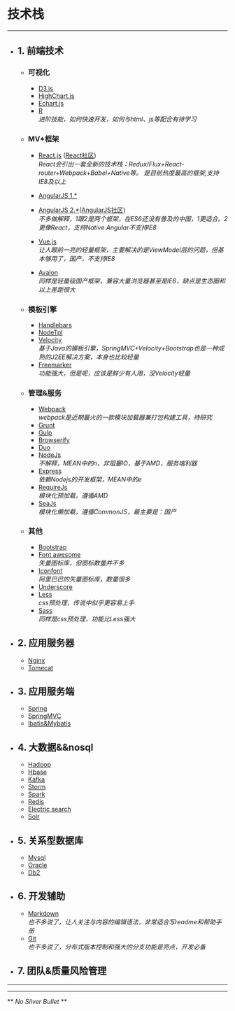 # **技术栈**
***
- ## 1. 前端技术
  - ### 可视化
    - [D3.js](https://d3js.org/)
    - [HighChart.js](http://www.hcharts.cn/)
    - [Echart.js](http://echarts.baidu.com/)
    - [R](https://www.r-project.org/)  
        *进阶技能，如何快速开发，如何与html、js等配合有待学习*
  - ### MV*框架
    - [React.js](http://facebook.github.io/react/) ([React社区](http://react-china.org/))  
        *React会引出一套全新的技术栈：Redux/Flux+React-router+Webpack+Babel+Native等。  是目前热度最高的框架,支持IE8及以上*
    - [AngularJS 1.\*](https://angularjs.org/)

    - [AngularJS 2.\*](https://angularjs.org/)([AngularJS社区](http://www.angularjs.cn/))  
        *不多做解释，1跟2是两个框架，在ES6还没有普及的中国，1更适合。2更像React，支持Native  Angular不支持IE8*
    - [Vue.js](http://cn.vuejs.org/)  
        *让人眼前一亮的轻量框架，主要解决的是ViewModel层的问题，但基本够用了，国产，不支持IE8*
    - [Avalon](http://avalonjs.github.io/)  
        *同样是轻量级国产框架，兼容大量浏览器甚至是IE6，缺点是生态圈和以上差距很大*
  - ### 模板引擎
    - [Handlebars](http://handlebarsjs.com/)  
    - [NodeTpl](http://www.nodetpl.com/cn/)  
    - [Velocity](http://velocity.apache.org/)  
        *基于Java的模板引擎，SpringMVC+Velocity+Bootstrap也是一种成熟的J2EE解决方案，本身也比较轻量*
    - [Freemarker]()  
        *功能强大，但是呢，应该是鲜少有人用，没Velocity轻量*
  - ### 管理&服务
    - [Webpack](http://webpack.github.io/)  
        *webpack是近期最火的一款模块加载器兼打包构建工具，待研究*
    - [Grunt](http://www.gruntjs.net/)
    - [Gulp](http://www.gulpjs.com.cn/)  
    - [Browserify](http://browserify.org/)
    - [Duo](http://duojs.org/)
    - [NodeJs](http://nodejs.cn/)  
        *不解释，MEAN中的n，非阻塞IO，基于AMD，服务端利器*
    - [Express](http://www.expressjs.com.cn/)  
        *依赖Nodejs的开发框架，MEAN中的e*
    - [RequireJs](http://www.requirejs.cn/)  
        *模块化预加载，遵循AMD*
    - [SeaJs](http://seajs.org/docs/)  
        *模块化懒加载，遵循CommonJS，最主要是：国产*
  - ### 其他
    - [Bootstrap](http://www.bootcss.com/)
    - [Font awesome](http://www.bootcss.com/p/font-awesome/)  
        *矢量图标库，但图标数量并不多*
    - [Iconfont](http://www.iconfont.cn/)  
        *阿里巴巴的矢量图标库，数量很多*
    - [Underscore](http://www.css88.com/doc/underscore/)
    - [Less](http://lesscss.cn/)  
        *css预处理，传说中似乎更容易上手*
    - [Sass](http://sass-lang.com/)  
        *同样是css预处理，功能比Less强大*
- ## 2. 应用服务器
    - [Nginx]()
    - [Tomecat]()
- ## 3. 应用服务端
    - [Spring]()
    - [SpringMVC]()
    - [Ibatis&Mybatis]()
- ## 4. 大数据&&nosql
    - [Hadoop]()
    - [Hbase]()
    - [Kafka]()
    - [Storm]()
    - [Spark]()
    - [Redis]()
    - [Electric search]()
    - [Solr]()
- ## 5. 关系型数据库
    - [Mysql]()
    - [Oracle]()
    - [Db2]()
- ## 6. 开发辅助
    - [Markdown](http://www.appinn.com/markdown/)  
      *也不多说了，让人关注与内容的编辑语法，非常适合写readme和帮助手册*
    - [Git](https://git-scm.com/download/)  
      *也不多说了，分布式版本控制和强大的分支功能是亮点，开发必备*

- ## 7. 团队&质量风险管理
***
***
** *No Silver Bullet* **
